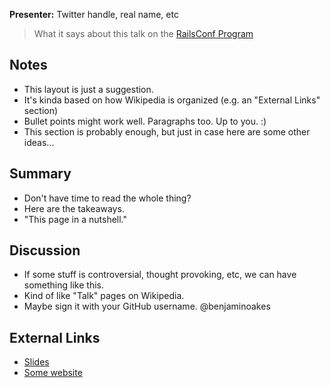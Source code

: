 **Presenter:** Twitter handle, real name, etc

> What it says about this talk on the [RailsConf Program](http://railsconf2012.com/sessions)

## Notes

* This layout is just a suggestion.
* It's kinda based on how Wikipedia is organized (e.g. an "External Links" section)
* Bullet points might work well.  Paragraphs too.  Up to you.  :)
* This section is probably enough, but just in case here are some other ideas...

## Summary

* Don't have time to read the whole thing?
* Here are the takeaways.
* "This page in a nutshell."

## Discussion

* If some stuff is controversial, thought provoking, etc, we can have something like this.
* Kind of like "Talk" pages on Wikipedia.
* Maybe sign it with your GitHub username.  @benjaminoakes 

## External Links

* [Slides](http://www.example.com/)
* [Some website](http://www.example.com/)